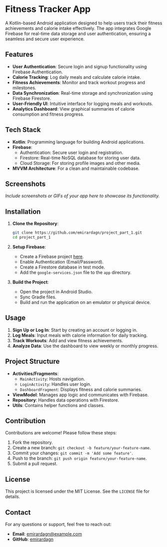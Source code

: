 # Fitness Tracker App

A Kotlin-based Android application designed to help users track their fitness achievements and calorie intake effectively. The app integrates Google Firebase for real-time data storage and user authentication, ensuring a seamless and secure user experience.

## Features

- **User Authentication**: Secure login and signup functionality using Firebase Authentication.
- **Calorie Tracking**: Log daily meals and calculate calorie intake.
- **Fitness Achievements**: Monitor and track workout progress and milestones.
- **Data Synchronization**: Real-time storage and synchronization using Firebase Firestore.
- **User-Friendly UI**: Intuitive interface for logging meals and workouts.
- **Analytics Dashboard**: View graphical summaries of calorie consumption and fitness progress.

## Tech Stack

- **Kotlin**: Programming language for building Android applications.
- **Firebase**:
  - Authentication: Secure user login and registration.
  - Firestore: Real-time NoSQL database for storing user data.
  - Cloud Storage: For storing profile images and other media.
- **MVVM Architecture**: For a clean and maintainable codebase.

## Screenshots

*Include screenshots or GIFs of your app here to showcase its functionality.*

## Installation

1. **Clone the Repository**:
    ```bash
    git clone https://github.com/emirardagn/project_part_1.git
    cd project_part_1
    ```

2. **Setup Firebase**:
    - Create a Firebase project [here](https://console.firebase.google.com/).
    - Enable Authentication (Email/Password).
    - Create a Firestore database in test mode.
    - Add the `google-services.json` file to the `app` directory.

3. **Build the Project**:
    - Open the project in Android Studio.
    - Sync Gradle files.
    - Build and run the application on an emulator or physical device.

## Usage

1. **Sign Up or Log In**: Start by creating an account or logging in.
2. **Log Meals**: Input meals with calorie information for daily tracking.
3. **Track Workouts**: Add and view fitness achievements.
4. **Analyze Data**: Use the dashboard to view weekly or monthly progress.

## Project Structure

- **Activities/Fragments**:
  - `MainActivity`: Hosts navigation.
  - `LoginActivity`: Handles user login.
  - `DashboardFragment`: Displays fitness and calorie summaries.
- **ViewModel**: Manages app logic and communicates with Firebase.
- **Repository**: Handles data operations with Firestore.
- **Utils**: Contains helper functions and classes.

## Contribution

Contributions are welcome! Please follow these steps:

1. Fork the repository.
2. Create a new branch: `git checkout -b feature/your-feature-name`.
3. Commit your changes: `git commit -m 'Add some feature'`.
4. Push to the branch: `git push origin feature/your-feature-name`.
5. Submit a pull request.

## License

This project is licensed under the MIT License. See the `LICENSE` file for details.

## Contact

For any questions or support, feel free to reach out:

- **Email**: emirardagn@example.com
- **GitHub**: [emirardagn](https://github.com/emirardagn)
